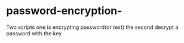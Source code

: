# password-encryption-
Two scripts one is encrypting password(or text) the second decrypt a password with the key
